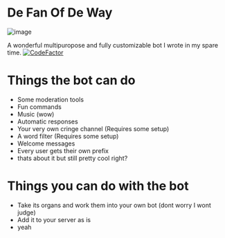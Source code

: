 # De Fan Of De Way

![image](https://user-images.githubusercontent.com/48448818/109732073-0e406c00-7b82-11eb-80e5-99df92ab9d18.png)


A wonderful multipuropose and fully customizable bot I wrote in my spare time.
[![CodeFactor](https://www.codefactor.io/repository/github/jun3iper/de-fan/badge)](https://www.codefactor.io/repository/github/jun3iper/de-fan)
# Things the bot can do
- Some moderation tools
- Fun commands
- Music (wow)
- Automatic responses
- Your very own cringe channel (Requires some setup)
- A word filter (Requires some setup)
- Welcome messages
- Every user gets their own prefix
- thats about it but still pretty cool right?

# Things you can do with the bot
- Take its organs and work them into your own bot (dont worry I wont judge)
- Add it to your server as is
- yeah
